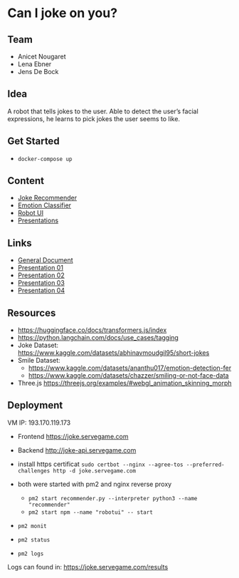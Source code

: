 # Can I joke on you?

## Team

- Anicet Nougaret
- Lena Ebner
- Jens De Bock

## Idea

A robot that tells jokes to the user. Able to detect the user’s facial expressions, he learns to pick jokes the user seems to like.

## Get Started

- `docker-compose up`

## Content

- [Joke Recommender](./joke_recommender/)
- [Emotion Classifier](./emotion_classification/)
- [Robot UI](./robot_ui/)
- [Presentations](./presentations)

## Links

- [General Document](https://docs.google.com/document/d/1xoBDYfB_tQNx1Hu9t8IMaJoRUrBUHCxZczYuDr3DBCg/)
- [Presentation 01](https://docs.google.com/presentation/d/1JB8wn9jGe2sOnM-HTnyxz9yOSQSLPO_NgbTbA2yuGwo)
- [Presentation 02](https://docs.google.com/presentation/d/1NLfo9PPdKefyPbRgMfm4sjhfsPoH3O5106PqlZcwzKk/)
- [Presentation 03](https://docs.google.com/presentation/d/1SVNg6TVHIPGIgVDcfFjddChY-zttRzaqYxJbl2FxzIU/)
- [Presentation 04](https://docs.google.com/presentation/d/1dymri4Q5WxQ5TcJGYGZVQFeRvMPhtLu_QEFeR4Y5SQs/)

## Resources

- https://huggingface.co/docs/transformers.js/index
- https://python.langchain.com/docs/use_cases/tagging
- Joke Dataset: https://www.kaggle.com/datasets/abhinavmoudgil95/short-jokes
- Smile Dataset:
  - https://www.kaggle.com/datasets/ananthu017/emotion-detection-fer
  - https://www.kaggle.com/datasets/chazzer/smiling-or-not-face-data
- Three.js https://threejs.org/examples/#webgl_animation_skinning_morph

## Deployment

VM IP: 193.170.119.173

- Frontend https://joke.servegame.com
- Backend http://joke-api.servegame.com

- install https certificat `sudo certbot --nginx --agree-tos --preferred-challenges http -d joke.servegame.com`
- both were started with pm2 and nginx reverse proxy
  - `pm2 start recommender.py --interpreter python3 --name "recommender"`
  - `pm2 start npm --name "robotui" -- start`
- `pm2 monit`
- `pm2 status`
- `pm2 logs`

Logs can found in: https://joke.servegame.com/results
